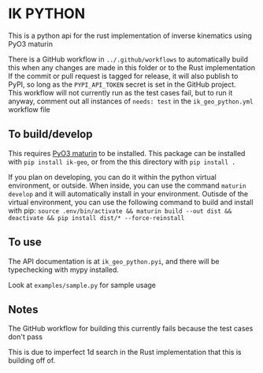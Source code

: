 # IK PYTHON

This is a python api for the rust implementation of inverse kinematics using PyO3 maturin

There is a GitHub workflow in `../.github/workflows` to automatically build this when any changes are made in this folder or to the Rust implementation  
If the commit or pull request is tagged for release, it will also publish to PyPI, so long as the `PYPI_API_TOKEN` secret is set in the GitHub project.  
This workflow will not currently run as the test cases fail, but to run it anyway, comment out all instances of `needs: test` in the `ik_geo_python.yml` workflow file

## To build/develop

This requires [PyO3 maturin](https://pyo3.rs/v0.21.2/) to be installed.
This package can be installed with `pip install ik-geo`, 
or from the this directory with `pip install .`

If you plan on developing, you can do it within the python virtual environment, or outside.
When inside, you can use the command `maturin develop` and it will automatically install in your environment.
Outisde of the virtual environment, you can use the following command to build and install with pip:
`source .env/bin/activate && maturin build --out dist && deactivate && pip install dist/* --force-reinstall`


## To use

The API documentation is at `ik_geo_python.pyi`, and there will be typechecking with mypy installed.

Look at `examples/sample.py` for sample usage

## Notes

The GitHub workflow for building this currently fails because the test cases don't pass

This is due to imperfect 1d search in the Rust implementation that this is building off of.

